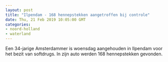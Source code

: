 ```yaml
---
layout: post
title: "Ilpendam - 168 hennepstekken aangetroffen bij controle"
date: Thu, 21 Feb 2019 10:05:00 GMT
categories: 
- noord-holland 
- waterland 
---
```


Een 34-jarige Amsterdammer is woensdag aangehouden in Ilpendam voor het bezit van softdrugs. In zijn auto werden 168 hennepstekken gevonden.
